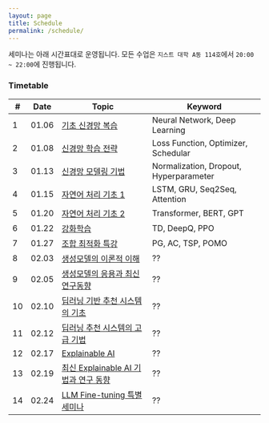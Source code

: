 ```yaml
---
layout: page
title: Schedule
permalink: /schedule/
---
```


세미나는 아래 시간표대로 운영됩니다. 모든 수업은 `지스트 대학 A동 114호`에서 `20:00 ~ 22:00`에 진행됩니다. 

### **Timetable**

| # | Date | Topic | Keyword |
|---|------|-------|---------|
| 1  | 01.06  | [기초 신경망 복습](/materials/#기초-신경망-복습) | Neural Network, Deep Learning|
| 2  | 01.08  | [신경망 학습 전략](/materials/#신경망-학습-전략) | Loss Function, Optimizer, Schedular |
| 3  | 01.13  | [신경망 모델링 기법](/materials/#신경망-모델링-기법) | Normalization, Dropout, Hyperparameter |
| 4  | 01.15  | [자연어 처리 기초 1](/materials/#자연어-처리-1) | LSTM, GRU, Seq2Seq, Attention |
| 5  | 01.20  | [자연어 처리 기초 2](/materials/#자연어-처리-2) | Transformer, BERT, GPT |
| 6  | 01.22  | [강화학습](/materials/#강화학습) | TD, DeepQ, PPO |
| 7  | 01.27  | [조합 최적화 특강](/materials/#조합-최적화-특강) | PG, AC, TSP, POMO |
| 8  | 02.03  | [생성모델의 이론적 이해](/materials/#생성모델의-이론적-이해) | ?? | 
| 9  | 02.05  | [생성모델의 응용과 최신 연구동향](/materials/#생성모델의-응용과-최신-연구동향) | ?? |
| 10 | 02.10  | [딥러닝 기반 추천 시스템의 기초](/materials/#딥러닝-기반-추천-시스템의-기초) | ?? |
| 11 | 02.12  | [딥러닝 추천 시스템의 고급 기법](/materials/#딥러닝-추천-시스템의-고급-기법) | ?? |
| 12 | 02.17  | [Explainable AI](/materials/#Explainable-AI) | ?? |
| 13 | 02.19  | [최신 Explainable AI 기법과 연구 동향](/materials/#최신-Explainable-AI-기법과-연구-동향) | ?? |
| 14 | 02.24  | [LLM Fine-tuning 특별 세미나](/materials/#LLM-Fine-tuning-특별-세미나) | ?? |
